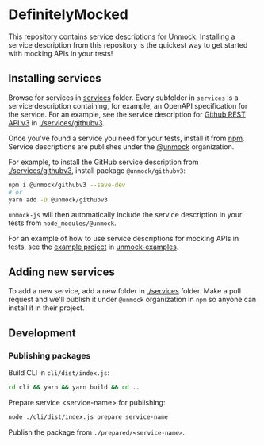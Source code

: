# DefinitelyMocked

This repository contains [service descriptions](https://www.unmock.io/docs/openapi) for [Unmock](https://www.unmock.io/). Installing a service description from this repository is the quickest way to get started with mocking APIs in your tests!

## Installing services

Browse for services in [services](./services) folder. Every subfolder in `services` is a service description containing, for example, an OpenAPI specification for the service. For an example, see the service description for [Github REST API v3](https://developer.github.com/v3/) in [./services/githubv3](./services/githubv3).

Once you've found a service you need for your tests, install it from [npm](https://www.npmjs.com/). Service descriptions are publishes under the [@unmock](https://www.npmjs.com/org/unmock) organization.

For example, to install the GitHub service description from [./services/githubv3](./services/githubv3), install package `@unmock/githubv3`:

```bash
npm i @unmock/githubv3 --save-dev
# or
yarn add -D @unmock/githubv3
```

`unmock-js` will then automatically include the service description in your tests from `node_modules/@unmock`.

For an example of how to use service descriptions for mocking APIs in tests, see the [example project](https://github.com/unmock/unmock-examples/tree/master/using-service-repository) in [unmock-examples](https://github.com/unmock/unmock-examples).

## Adding new services

To add a new service, add a new folder in [./services](./services) folder. Make a pull request and we'll publish it under `@unmock` organization in `npm` so anyone can install it in their project.

## Development

### Publishing packages

Build CLI in `cli/dist/index.js`:

```bash
cd cli && yarn && yarn build && cd ..
```

Prepare service \<service-name\> for publishing:

```bash
node ./cli/dist/index.js prepare service-name
```

Publish the package from `./prepared/<service-name>`.

